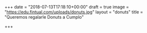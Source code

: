+++
date = "2018-07-13T17:18:10+00:00"
draft = true
image = "https://edu.fintual.com/uploads/donuts.jpg"
layout = "donuts"
title = "Queremos regalarle Donuts a Cumplo"

+++
